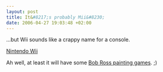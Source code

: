 ```yaml
--- 
layout: post
title: It&#8217;s probably Mii&#8230;
date: 2006-04-27 19:03:48 +02:00
---
```

...but Wii sounds like a crappy name for a console.

[Nintendo Wii](http://revolution.nintendo.com/ "Nintendo Wii")

Ah well, at least it will have some [Bob Ross painting games](http://revolution.ign.com/articles/699/699647p1.html "Bob Ross Painting Game on IGN"). ;)
